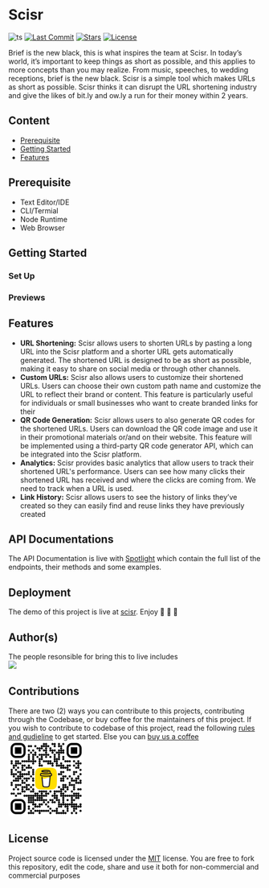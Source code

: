 # Scisr
![ts](https://flat.badgen.net/badge/Built%20With/TypeScript/blue)
[![Last Commit](https://badgen.net/github/last-commit/St-Pardon/scisr/main)](https://github.com/St-Pardon/scisr/commit)
[![Stars](https://badgen.net/github/stars/St-Pardon/scisr/)](https://github.com/St-Pardon/scisr/commit)
[![License](https://badgen.net/github/license/St-Pardon/scisr/)](https://github.com/St-Pardon/scisr/license)

Brief is the new black, this is what inspires the team at Scisr. In today’s world, it’s important to keep things as short as possible, and this applies to more concepts than you may realize. From music, speeches, to wedding receptions, brief is the new black. Scisr is a simple tool which makes URLs as short as possible. Scisr thinks it can disrupt the URL shortening industry and give the likes of bit.ly and ow.ly a run for their money within 2 years.

## Content
- [Prerequisite](#prerequisite)
- [Getting Started](#getting-started)
- [Features](#features)
## Prerequisite
- Text Editor/IDE
- CLI/Termial
- Node Runtime
- Web Browser

## Getting Started
### Set Up
### Previews
## Features
- **URL Shortening:**
Scisr allows users to shorten URLs by pasting a long URL into the Scisr platform and a shorter URL gets automatically generated. The shortened URL is designed to be as short as possible, making it easy to share on social media or through other channels.
- **Custom URLs:**
Scisr also allows users to customize their shortened URLs. Users can choose their own custom path name and customize the URL to reflect their brand or content. This feature is particularly useful for individuals or small businesses who want to create branded links for their 
- **QR Code Generation:**
Scisr allows users to also generate QR codes for the shortened URLs. Users can download the QR code image and use it in their promotional materials or/and on their website. This feature will be implemented using a third-party QR code generator API, which can be integrated into the Scisr platform.
- **Analytics:**
Scisr provides basic analytics that allow users to track their shortened URL's performance. Users can see how many clicks their shortened URL has received and where the clicks are coming from. We need to track when a URL is used.
- **Link History:**
Scisr allows users to see the history of links they’ve created so they can easily find and reuse links they have previously created

## API Documentations
The API Documentation is live with [Spotlight]() which contain the full list of the endpoints, their methods and some examples.

## Deployment
The demo of this project is live at [scisr](https://scr-t99f.onrender.com). Enjoy 🚀 🚀 🚀 

## Author(s)
The people resonsible for bring this to live includes
<br/>
<a href = "https://github.com/Tanu-N-Prabhu/Python/graphs/contributors">
  <img src = "https://contrib.rocks/image?repo=St-Pardon/scisr"/>
</a>


## Contributions
There are two (2) ways you can contribute to this projects, contributing through the Codebase, or buy coffee for the maintainers of this project. If you wish to contribute to codebase of this project, read the following [rules and gudieline](./Contribution.md) to get started. Else you can [buy us a coffee](https://www.buymeacoffee.com/pardonne) <br /><img src='https://github.com/St-Pardon/Oi/raw/main/client/src/assets/bmc_qr.png' width='150px' alt='buymeacoffee qrcode' />

## License
Project source code is licensed under the [MIT](./LICENSE) license. You are free to fork this repository, edit the code, share and use it both for non-commercial and commercial purposes